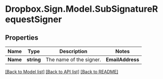 # Dropbox.Sign.Model.SubSignatureRequestSigner

## Properties

Name | Type | Description | Notes
------------ | ------------- | ------------- | -------------
**Name** | **string** |  The name of the signer.  | **EmailAddress** | **string** |  The email address of the signer.  | **Order** | **int?** |  The order the signer is required to sign in.  | [optional] **Pin** | **string** |  The 4- to 12-character access code that will secure this signer&#39;s signature page.  | [optional] **SmsPhoneNumber** | **string** |  An E.164 formatted phone number.<br><br>By using the feature, you agree you are responsible for obtaining a signer&#39;s consent to receive text messages from Dropbox Sign related to this signature request and confirm you have obtained such consent from all signers prior to enabling SMS delivery for this signature request. [Learn more](https://faq.hellosign.com/hc/en-us/articles/15815316468877-Dropbox-Sign-SMS-tools-add-on).<br><br>**NOTE:** Not available in test mode and requires a Standard plan or higher.  | [optional] **SmsPhoneNumberType** | **string** |  Specifies the feature used with the `sms_phone_number`. Default `authentication`.<br><br>If `authentication`, signer is sent a verification code via SMS that is required to access the document.<br><br>If `delivery`, a link to complete the signature request is delivered via SMS (_and_ email).  | [optional] 

[[Back to Model list]](../README.md#documentation-for-models) [[Back to API list]](../README.md#documentation-for-api-endpoints) [[Back to README]](../README.md)

